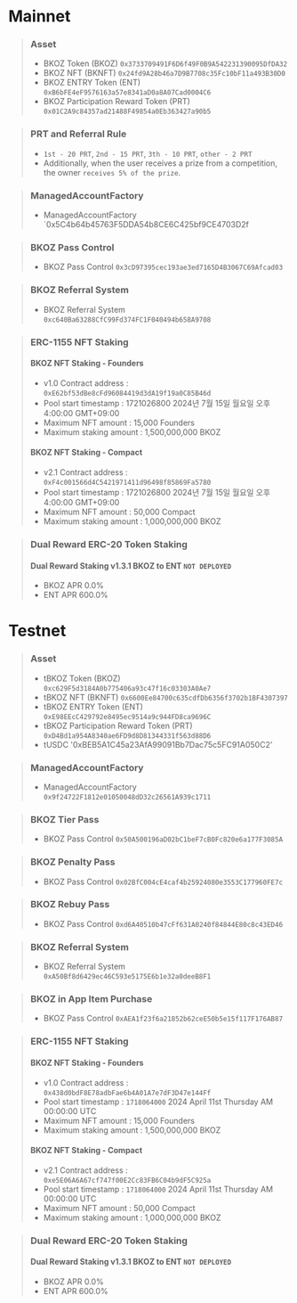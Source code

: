 # Mainnet
>### Asset
> * BKOZ Token (BKOZ) `0x3733709491F6D6f49F0B9A542231390095DfDA32`
> * BKOZ NFT (BKNFT) `0x24fd9A28b46a7D9B7708c35Fc10bF11a493B30D0`
> * BKOZ ENTRY Token (ENT) `0xB6bFE4eF9576163a57e8341aD0a8A07Cad0004C6`
> * BKOZ Participation Reward Token (PRT) `0x01C2A9c84357ad21488F49854a0Eb363427a90b5`

>### PRT and Referral Rule
> * `1st - 20 PRT`, `2nd - 15 PRT`, `3th - 10 PRT`, `other - 2 PRT`
> * Additionally, when the user receives a prize from a competition, the owner `receives 5% of the prize`.

>### ManagedAccountFactory
> * ManagedAccountFactory `0x5C4b64b45763F5DDA54b8CE6C425bf9CE4703D2f

>### BKOZ Pass Control
> * BKOZ Pass Control `0x3cD97395cec193ae3ed7165D4B3067C69Afcad03`

>### BKOZ Referral System
> * BKOZ Referral System `0xc640Ba63288CfC99Fd374FC1F040494b658A9708`

> ### ERC-1155 NFT Staking
> #### BKOZ NFT Staking - Founders
> * v1.0 Contract address : `0xE62bf53dBe8cFd96084419d3dA19f19a0C85B46d`
> * Pool start timestamp : 1721026800 2024년 7월 15일 월요일 오후 4:00:00 GMT+09:00
> * Maximum NFT amount : 15,000 Founders
> * Maximum staking amount : 1,500,000,000 BKOZ
> #### BKOZ NFT Staking - Compact
> * v2.1 Contract address : `0xF4c001566d4C5421971411d96498f85869Fa5780`
> * Pool start timestamp : 1721026800 2024년 7월 15일 월요일 오후 4:00:00 GMT+09:00
> * Maximum NFT amount : 50,000 Compact
> * Maximum staking amount : 1,000,000,000 BKOZ

> ### Dual Reward ERC-20 Token Staking
> #### Dual Reward Staking v1.3.1 BKOZ to ENT `NOT DEPLOYED`
> * BKOZ APR 0.0%
> * ENT APR 600.0%

# Testnet
>### Asset
> * tBKOZ Token (BKOZ) `0xc629F5d3184A0b775406a93c47f16c03303A0Ae7`
> * tBKOZ NFT (BKNFT) `0x6600Ee84700c635cdfDb6356f3702b1BF4307397`
> * tBKOZ ENTRY Token (ENT) `0xE98EEcC429792e8495ec9514a9c944FD8ca9696C`
> * tBKOZ Participation Reward Token (PRT) `0xD4Bd1a954A8340ae6FD9d8D81344331f563d88D6`
> * tUSDC '0xBEB5A1C45a23AfA99091Bb7Dac75c5FC91A050C2'

>### ManagedAccountFactory
> * ManagedAccountFactory `0x9f24722F1812e01050048dD32c26561A939c1711`

>### BKOZ Tier Pass
> * BKOZ Pass Control `0x50A500196aD02bC1beF7cB0Fc820e6a177F3085A`

>### BKOZ Penalty Pass
> * BKOZ Pass Control `0x02BfC004cE4caf4b25924080e3553C177960FE7c`

>### BKOZ Rebuy Pass
> * BKOZ Pass Control `0xd6A40510b47cFf631A0240f84844E80c8c43ED46`

>### BKOZ Referral System
> * BKOZ Referral System `0xA50Bf8d6429ec46C593e5175E6b1e32a0deeB8F1`

>### BKOZ in App Item Purchase
> * BKOZ Pass Control `0xAEA1f23f6a21852b62ceE50b5e15f117F176AB87`

> ### ERC-1155 NFT Staking
> #### BKOZ NFT Staking - Founders
> * v1.0 Contract address : `0x438d0bdF8E78adbFae6b4A01A7e7dF3D47e144Ff`
> * Pool start timestamp : `1718064000` 2024 April 11st Thursday AM 00:00:00 UTC
> * Maximum NFT amount : 15,000 Founders
> * Maximum staking amount : 1,500,000,000 BKOZ
> #### BKOZ NFT Staking - Compact
> * v2.1 Contract address : `0xe5E06A6A67cf747f00E2Cc83FB6C04b9dF5C925a`
> * Pool start timestamp : `1718064000` 2024 April 11st Thursday AM 00:00:00 UTC
> * Maximum NFT amount : 50,000 Compact
> * Maximum staking amount : 1,000,000,000 BKOZ

> ### Dual Reward ERC-20 Token Staking
> #### Dual Reward Staking v1.3.1 BKOZ to ENT `NOT DEPLOYED`
> * BKOZ APR 0.0%
> * ENT APR 600.0%